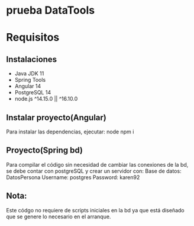 # prueba DataTools

# Requisitos
## Instalaciones
- Java JDK 11
- Spring Tools
- Angular 14
- PostgreSQL 14
- node.js ^14.15.0 || ^16.10.0

## Instalar proyecto(Angular)
Para instalar las dependencias, ejecutar:
node
npm i

## Proyecto(Spring bd)
Para compilar el código sin necesidad de cambiar las conexiones de la bd, se debe contar con postgreSQL y crear un servidor con:
Base de datos: DatosPersona
Username: postgres
Password: karen92

## Nota:
Este códgo no requiere de scripts iniciales en la bd ya que está diseñado que se genere lo necesario en el arranque.
